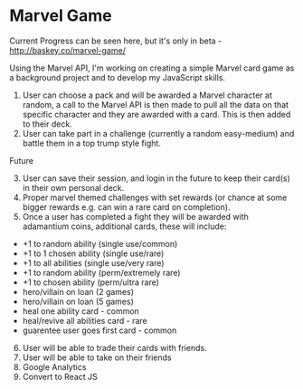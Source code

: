 # Marvel Game

Current Progress can be seen here, but it's only in beta - http://baskey.co/marvel-game/

Using the Marvel API, I'm working on creating a simple Marvel card game as a background project and to develop my JavaScript skills.

1. User can choose a pack and will be awarded a Marvel character at random, a call to the Marvel API is then made to pull all the data on that specific character and they are awarded with a card. This is then added to their deck.
2. User can take part in a challenge (currently a random easy-medium) and battle them in a top trump style fight.

Future

3. User can save their session, and login in the future to keep their card(s) in their own personal deck.
4. Proper marvel themed challenges with set rewards (or chance at some bigger rewards e.g. can win a rare card on completion).
5. Once a user has completed a fight they will be awarded with adamantium coins, additional cards, these will include:
* +1 to random ability (single use/common)
* +1 to 1 chosen ability (single use/rare)
* +1 to all abilities (single use/very rare)
* +1 to random ability (perm/extremely rare)
* +1 to chosen ability (perm/ultra rare)
* hero/villain on loan (2 games)
* hero/villain on loan (5 games)
* heal one ability card - common
* heal/revive all abilities card - rare
* guarentee user goes first card - common

6. User will be able to trade their cards with friends.
7. User will be able to take on their friends
8. Google Analytics
9. Convert to React JS
